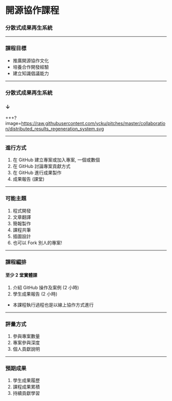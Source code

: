 # 開源協作課程
### 分散式成果再生系統

---

### 課程目標
* 推廣開源協作文化
* 培養合作開發經驗
* 建立知識倡議能力

---

### 分散式成果再生系統
### ↓

+++?image=https://raw.githubusercontent.com/ycku/pitches/master/collaboration/distributed_results_regeneration_system.svg

---

### 進行方式
1. 在 GitHub 建立專案或加入專案, 一個或數個
2. 在 GitHub 討論專案貢獻方式
3. 在 GitHub 進行成果製作
4. 成果報告 (課堂)

---

### 可能主題
1. 程式開發
2. 文章翻譯
3. 簡報製作
4. 課程共筆
5. 插圖設計
6. 也可以 Fork 別人的專案!

---

### 課程編排
#### 至少 2 堂實體課
1. 介紹 GitHub 操作及案例 (2 小時)
2. 學生成果報告 (2 小時)

* 本課程執行過程也是以線上協作方式進行

---

### 評量方式
1. 參與專案數量
2. 專案參與深度
3. 個人貢獻說明

---

### 預期成果
1. 學生成果履歷
2. 課程成果累積
3. 持續貢獻學習
